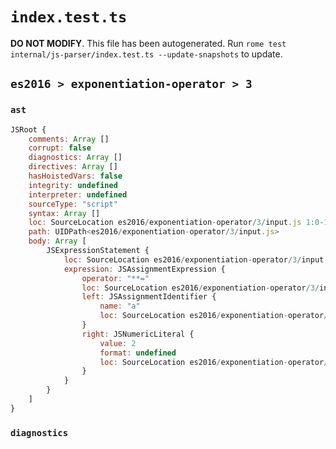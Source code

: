 # `index.test.ts`

**DO NOT MODIFY**. This file has been autogenerated. Run `rome test internal/js-parser/index.test.ts --update-snapshots` to update.

## `es2016 > exponentiation-operator > 3`

### `ast`

```javascript
JSRoot {
	comments: Array []
	corrupt: false
	diagnostics: Array []
	directives: Array []
	hasHoistedVars: false
	integrity: undefined
	interpreter: undefined
	sourceType: "script"
	syntax: Array []
	loc: SourceLocation es2016/exponentiation-operator/3/input.js 1:0-1:8
	path: UIDPath<es2016/exponentiation-operator/3/input.js>
	body: Array [
		JSExpressionStatement {
			loc: SourceLocation es2016/exponentiation-operator/3/input.js 1:0-1:8
			expression: JSAssignmentExpression {
				operator: "**="
				loc: SourceLocation es2016/exponentiation-operator/3/input.js 1:0-1:7
				left: JSAssignmentIdentifier {
					name: "a"
					loc: SourceLocation es2016/exponentiation-operator/3/input.js 1:0-1:1 (a)
				}
				right: JSNumericLiteral {
					value: 2
					format: undefined
					loc: SourceLocation es2016/exponentiation-operator/3/input.js 1:6-1:7
				}
			}
		}
	]
}
```

### `diagnostics`

```

```
